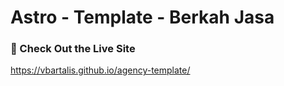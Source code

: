 # Astro - Template - Berkah Jasa

### 🚀 Check Out the Live Site

https://vbartalis.github.io/agency-template/
